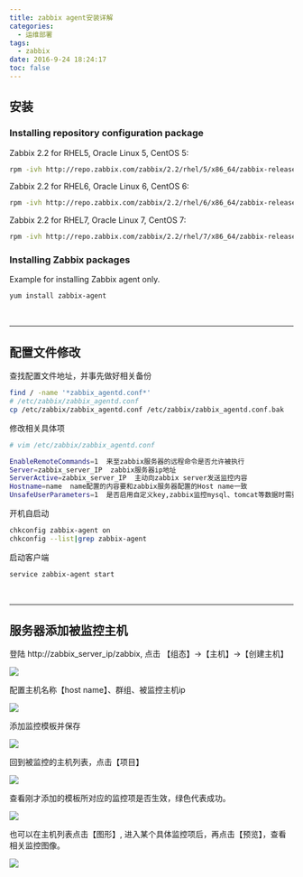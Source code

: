 ```yaml
---
title: zabbix agent安装详解
categories:
  - 运维部署
tags:
  - zabbix
date: 2016-9-24 18:24:17
toc: false
---
```


## 安装
### Installing repository configuration package

Zabbix 2.2 for RHEL5, Oracle Linux 5, CentOS 5:

```bash
rpm -ivh http://repo.zabbix.com/zabbix/2.2/rhel/5/x86_64/zabbix-release-2.2-1.el5.noarch.rpm
```

Zabbix 2.2 for RHEL6, Oracle Linux 6, CentOS 6:
```bash
rpm -ivh http://repo.zabbix.com/zabbix/2.2/rhel/6/x86_64/zabbix-release-2.2-1.el6.noarch.rpm
```

Zabbix 2.2 for RHEL7, Oracle Linux 7, CentOS 7:
```bash		
rpm -ivh http://repo.zabbix.com/zabbix/2.2/rhel/7/x86_64/zabbix-release-2.2-1.el7.noarch.rpm
```

<!-- more -->

### Installing Zabbix packages

Example for installing Zabbix agent only.
```bash
yum install zabbix-agent
```

<br/>

---

## 配置文件修改

查找配置文件地址，并事先做好相关备份
```bash
find / -name '*zabbix_agentd.conf*'
# /etc/zabbix/zabbix_agentd.conf
cp /etc/zabbix/zabbix_agentd.conf /etc/zabbix/zabbix_agentd.conf.bak
```

修改相关具体项
```bash
# vim /etc/zabbix/zabbix_agentd.conf

EnableRemoteCommands=1  来至zabbix服务器的远程命令是否允许被执行
Server=zabbix_server_IP  zabbix服务器ip地址
ServerActive=zabbix_server_IP  主动向zabbix server发送监控内容
Hostname=name  name配置的内容要和zabbix服务器配置的Host name一致
UnsafeUserParameters=1  是否启用自定义key,zabbix监控mysql、tomcat等数据时需要自定义key
```

开机自启动
```bash
chkconfig zabbix-agent on
chkconfig --list|grep zabbix-agent
```

启动客户端
```bash
service zabbix-agent start
```

<br/>

---

## 服务器添加被监控主机
登陆 http://zabbix_server_ip/zabbix, 点击 【组态】->【主机】->【创建主机】

![](http://7xvfir.com1.z0.glb.clouddn.com/zabbix%20agent%E5%AE%89%E8%A3%85%E8%AF%A6%E8%A7%A3/1.png)

配置主机名称【host name】、群组、被监控主机ip

![](http://7xvfir.com1.z0.glb.clouddn.com/zabbix%20agent%E5%AE%89%E8%A3%85%E8%AF%A6%E8%A7%A3/2.png)

添加监控模板并保存

![](http://7xvfir.com1.z0.glb.clouddn.com/zabbix%20agent%E5%AE%89%E8%A3%85%E8%AF%A6%E8%A7%A3/3.png)

回到被监控的主机列表，点击【项目】

![](http://7xvfir.com1.z0.glb.clouddn.com/zabbix%20agent%E5%AE%89%E8%A3%85%E8%AF%A6%E8%A7%A3/4.png)

查看刚才添加的模板所对应的监控项是否生效，绿色代表成功。

![](http://7xvfir.com1.z0.glb.clouddn.com/zabbix%20agent%E5%AE%89%E8%A3%85%E8%AF%A6%E8%A7%A3/5.png)

也可以在主机列表点击【图形】, 进入某个具体监控项后，再点击【预览】，查看相关监控图像。

![](http://7xvfir.com1.z0.glb.clouddn.com/zabbix%20agent%E5%AE%89%E8%A3%85%E8%AF%A6%E8%A7%A3/6.png)

<br/>



